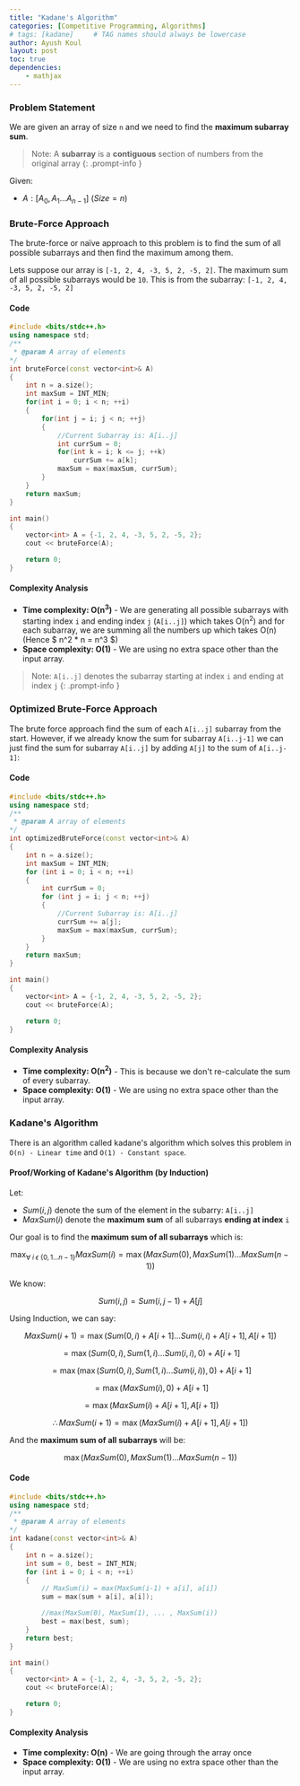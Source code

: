 ```yaml
---
title: "Kadane's Algorithm"
categories: [Competitive Programming, Algorithms]
# tags: [kadane]     # TAG names should always be lowercase
author: Ayush Koul
layout: post
toc: true
dependencies:
    - mathjax
---
```




### Problem Statement

We are given an array of size `n` and we need to find the **maximum subarray sum**.

> Note: A **subarray** is a **contiguous** section of numbers from the original array
{: .prompt-info }

Given:

- $A : [ A_0, A_1 ... A_{n-1}] \ (Size = n)$


### Brute-Force Approach
The brute-force or naïve approach to this problem is to find the sum of all possible subarrays and then find the maximum among them.

Lets suppose our array is `[-1, 2, 4, -3, 5, 2, -5, 2]`. The maximum sum of all possible subarrays would be `10`. This is from the subarray: `[-1, 2, 4, -3, 5, 2, -5, 2]`

#### Code
~~~ cpp
#include <bits/stdc++.h>
using namespace std;
/**
 * @param A array of elements
*/
int bruteForce(const vector<int>& A)
{
    int n = a.size();
    int maxSum = INT_MIN;
    for(int i = 0; i < n; ++i)
    {
        for(int j = i; j < n; ++j)
        {
            //Current Subarray is: A[i..j]
            int currSum = 0;
            for(int k = i; k <= j; ++k)
                currSum += a[k];
            maxSum = max(maxSum, currSum);
        }
    }
    return maxSum;
}

int main()
{
    vector<int> A = {-1, 2, 4, -3, 5, 2, -5, 2};
    cout << bruteForce(A);

    return 0;
}
~~~

#### Complexity Analysis

- **Time complexity: O(n<sup>3</sup>)** - We are generating all possible subarrays with starting index `i` and ending index `j` (`A[i..j]`) which takes O(n<sup>2</sup>) and for each subarray, we are summing all the numbers up which takes O(n) (Hence $ n^2 * n = n^3 $)
- **Space complexity: O(1)** - We are using no extra space other than the input array.

> Note: `A[i..j]` denotes the subarray starting at index `i` and ending at index `j`
{: .prompt-info }

### Optimized Brute-Force Approach
The brute force approach find the sum of each `A[i..j]` subarray from the start. However, if we already know the sum for subarray `A[i..j-1]` we can just find the sum for subarray `A[i..j]` by adding `A[j]` to the sum of `A[i..j-1]`:

#### Code
```cpp
#include <bits/stdc++.h>
using namespace std;
/**
 * @param A array of elements
*/
int optimizedBruteForce(const vector<int>& A)
{
    int n = a.size();
    int maxSum = INT_MIN;
    for (int i = 0; i < n; ++i)
    {
        int currSum = 0;
        for (int j = i; j < n; ++j)
        {
            //Current Subarray is: A[i..j]
            currSum += a[j];
            maxSum = max(maxSum, currSum);
        }
    }
    return maxSum;
}

int main()
{
    vector<int> A = {-1, 2, 4, -3, 5, 2, -5, 2};
    cout << bruteForce(A);

    return 0;
}
```

#### Complexity Analysis

- **Time complexity: O(n<sup>2</sup>)** - This is because we don't re-calculate the sum of every subarray.
- **Space complexity: O(1)** - We are using no extra space other than the input array.










### Kadane's Algorithm
There is an algorithm called kadane's algorithm which solves this problem in `O(n) - Linear time` and `O(1) - Constant space`.

#### Proof/Working of Kadane's Algorithm (by Induction)

Let:
- $Sum(i, j)$ denote the sum of the element in the subarry: `A[i..j]`
- $MaxSum(i)$ denote the **maximum sum** of all subarrays **ending at index** `i`



Our goal is to find the **maximum sum of all subarrays** which is:

$$\max_{\forall \ i \ \epsilon \ \{0,1...n-1\}}MaxSum(i) = \max(MaxSum(0), MaxSum(1) ... MaxSum(n-1))$$

We know:

$$Sum(i, j) = Sum(i, j-1) + A[j]$$

Using Induction, we can say:

$$MaxSum(i+1) = \max(Sum(0, i) + A[i+1] ... Sum(i, i) + A[i+1], A[i+1])$$

$$=\max(Sum(0, i), Sum(1, i) ... Sum(i, i), 0) + A[i+1]$$

$$=\max(\max(Sum(0, i), Sum(1, i) ... Sum(i, i)), 0) + A[i+1]$$

$$=\max(MaxSum(i), 0) + A[i+1]$$

$$=\max(MaxSum(i) + A[i+1], A[i+1])$$

$$\therefore MaxSum(i+1)=\max(MaxSum(i) + A[i+1], A[i+1])$$

And the **maximum sum of all subarrays** will be:

$$\max(MaxSum(0), MaxSum(1) ... MaxSum(n-1))$$


#### Code
```cpp
#include <bits/stdc++.h>
using namespace std;
/**
 * @param A array of elements
*/
int kadane(const vector<int>& A)
{
    int n = a.size();
    int sum = 0, best = INT_MIN;
    for (int i = 0; i < n; ++i)
    {
        // MaxSum(i) = max(MaxSum(i-1) + a[i], a[i])
        sum = max(sum + a[i], a[i]); 

        //max(MaxSum(0), MaxSum(1), ... , MaxSum(i))
        best = max(best, sum);
    }
    return best;
}

int main()
{
    vector<int> A = {-1, 2, 4, -3, 5, 2, -5, 2};
    cout << bruteForce(A);

    return 0;
}
```

#### Complexity Analysis

- **Time complexity: O(n)** - We are going through the array once
- **Space complexity: O(1)** - We are using no extra space other than the input array.